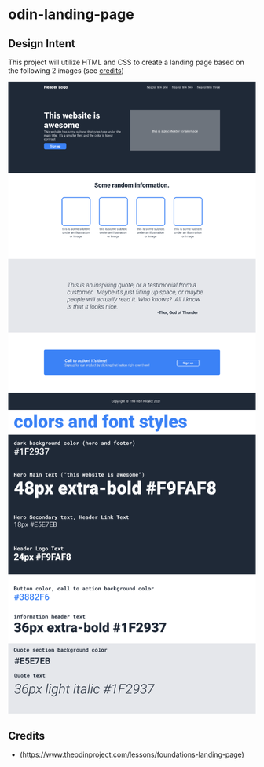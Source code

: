 # odin-landing-page

## Design Intent
This project will utilize HTML and CSS to create a landing page based on the following 2 images (see [credits](#credits))

![Full Design](./img/full-design.png)
![Colors and Fonts](./img/colors-and-fonts.png)

## Credits
- (https://www.theodinproject.com/lessons/foundations-landing-page)